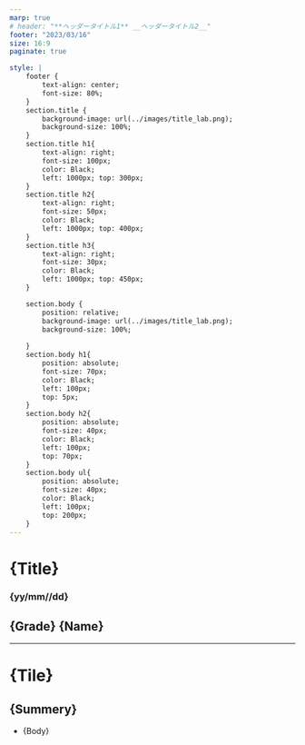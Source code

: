 ```yaml
---
marp: true
# header: "**ヘッダータイトル1** __ヘッダータイトル2__"
footer: "2023/03/16"
size: 16:9
paginate: true

style: |
    footer {
        text-align: center;
        font-size: 80%;
    }
    section.title {
        background-image: url(../images/title_lab.png);
        background-size: 100%;
    }
    section.title h1{
        text-align: right;
        font-size: 100px;
        color: Black;
        left: 1000px; top: 300px;
    }
    section.title h2{
        text-align: right;
        font-size: 50px;
        color: Black;
        left: 1000px; top: 400px;
    }
    section.title h3{
        text-align: right;
        font-size: 30px;
        color: Black;
        left: 1000px; top: 450px;
    }

    section.body {
        position: relative;
        background-image: url(../images/title_lab.png);   
        background-size: 100%;
        
    }
    section.body h1{
        position: absolute;
        font-size: 70px;
        color: Black;
        left: 100px;
        top: 5px;
    }
    section.body h2{
        position: absolute;
        font-size: 40px;
        color: Black;
        left: 100px;
        top: 70px;
    }
    section.body ul{
        position: absolute;
        font-size: 40px;
        color: Black;
        left: 100px;
        top: 200px;
    }
---
```


<!--
class: title
-->
# {Title}
### {yy/mm//dd}
## {Grade} {Name}

---
<!--
class: body
-->
# {Tile}
## {Summery}
- {Body}
